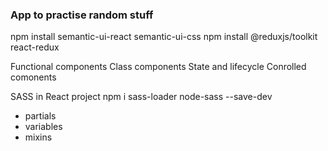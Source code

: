 ### App to practise random stuff

npm install semantic-ui-react semantic-ui-css
npm install @reduxjs/toolkit react-redux

Functional components
Class components
State and lifecycle
Conrolled comonents

SASS in React project
npm i sass-loader node-sass --save-dev
- partials
- variables
- mixins

